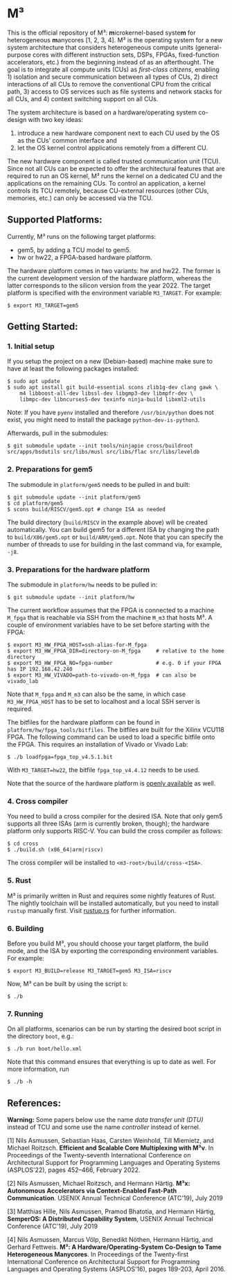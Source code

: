 M³
==

This is the official repository of M³: **m**icrokernel-based syste**m** for heterogeneous **m**anycores [1, 2, 3, 4]. M³ is the operating system for a new system architecture that considers heterogeneous compute units (general-purpose cores with different instruction sets, DSPs, FPGAs, fixed-function accelerators, etc.) from the beginning instead of as an afterthought. The goal is to integrate all compute units (CUs) as *first-class citizens*, enabling 1) isolation and secure communication between all types of CUs, 2) direct interactions of all CUs to remove the conventional CPU from the critical path, 3) access to OS services such as file systems and network stacks for all CUs, and 4) context switching support on all CUs.

The system architecture is based on a hardware/operating system co-design with two key ideas:

1) introduce a new hardware component next to each CU used by the OS as the CUs' common interface and
2) let the OS kernel control applications remotely from a different CU.

The new hardware component is called trusted communication unit (TCU). Since not all CUs can be expected to offer the architectural features that are required to run an OS kernel, M³ runs the kernel on a dedicated CU and the  applications on the remaining CUs. To control an application, a kernel controls its TCU remotely, because CU-external resources (other CUs, memories, etc.) can only be accessed via the TCU.

Supported Platforms:
--------------------

Currently, M³ runs on the following target platforms:

- gem5, by adding a TCU model to gem5.
- hw or hw22, a FPGA-based hardware platform.

The hardware platform comes in two variants: hw and hw22. The former is the current development version of the hardware platform, whereas the latter corresponds to the silicon version from the year 2022. The target platform is specified with the environment variable `M3_TARGET`. For example:

    $ export M3_TARGET=gem5

Getting Started:
----------------

### 1. Initial setup

If you setup the project on a new (Debian-based) machine make sure to have at least the following packages installed:

    $ sudo apt update
    $ sudo apt install git build-essential scons zlib1g-dev clang gawk \
        m4 libboost-all-dev libssl-dev libgmp3-dev libmpfr-dev \
        libmpc-dev libncurses5-dev texinfo ninja-build libxml2-utils

Note: If you have `pyenv` installed and therefore `/usr/bin/python` does not exist, you might need to install the package `python-dev-is-python3`.

Afterwards, pull in the submodules:

    $ git submodule update --init tools/ninjapie cross/buildroot src/apps/bsdutils src/libs/musl src/libs/flac src/libs/leveldb

### 2. Preparations for gem5

The submodule in `platform/gem5` needs to be pulled in and built:

    $ git submodule update --init platform/gem5
    $ cd platform/gem5
    $ scons build/RISCV/gem5.opt # change ISA as needed

The build directory (`build/RISCV` in the example above) will be created automatically. You can build gem5 for a different ISA by changing the path to `build/X86/gem5.opt` or `build/ARM/gem5.opt`. Note that you can specify the number of threads to use for building in the last command via, for example, `-j8`.

### 3. Preparations for the hardware platform

The submodule in `platform/hw` needs to be pulled in:

    $ git submodule update --init platform/hw

The current workflow assumes that the FPGA is connected to a machine `M_fpga` that is reachable via SSH from the machine `M_m3` that hosts M³. A couple of environment variables have to be set before starting with the FPGA:

    $ export M3_HW_FPGA_HOST=ssh-alias-for-M_fpga
    $ export M3_HW_FPGA_DIR=directory-on-M_fpga     # relative to the home directory
    $ export M3_HW_FPGA_NO=fpga-number              # e.g. 0 if your FPGA has IP 192.168.42.240
    $ export M3_HW_VIVADO=path-to-vivado-on-M_fpga  # can also be vivado_lab

Note that `M_fpga` and `M_m3` can also be the same, in which case `M3_HW_FPGA_HOST` has to be set to localhost and a local SSH server is required.

The bitfiles for the hardware platform can be found in `platform/hw/fpga_tools/bitfiles`. The bitfiles are built for the Xilinx VCU118 FPGA. The following command can be used to load a specific bitfile onto the FPGA. This requires an installation of Vivado or Vivado Lab:

    $ ./b loadfpga=fpga_top_v4.5.1.bit

With `M3_TARGET=hw22`, the bitfile `fpga_top_v4.4.12` needs to be used.

Note that the source of the hardware platform is [openly available](https://github.com/Barkhausen-Institut/M3-hardware) as well.

### 4. Cross compiler

You need to build a cross compiler for the desired ISA. Note that only gem5 supports all three ISAs (arm is currently broken, though); the hardware platform only supports RISC-V. You can build the cross compiler as follows:

    $ cd cross
    $ ./build.sh (x86_64|arm|riscv)

The cross compiler will be installed to ``<m3-root>/build/cross-<ISA>``.

### 5. Rust

M³ is primarily written in Rust and requires some nightly features of Rust. The nightly toolchain will be installed automatically, but you need to install `rustup` manually first. Visit [rustup.rs](https://rustup.rs/) for further information.

### 6. Building

Before you build M³, you should choose your target platform, the build mode, and the ISA by exporting the corresponding environment variables. For example:

    $ export M3_BUILD=release M3_TARGET=gem5 M3_ISA=riscv

Now, M³ can be built by using the script `b`:

    $ ./b

### 7. Running

On all platforms, scenarios can be run by starting the desired boot script in the directory `boot`, e.g.:

    $ ./b run boot/hello.xml

Note that this command ensures that everything is up to date as well. For more information, run

    $ ./b -h

References:
-----------

**Warning:** Some papers below use the name *data transfer unit (DTU)* instead of TCU and some use the name *controller* instead of kernel.

[1] Nils Asmussen, Sebastian Haas, Carsten Weinhold, Till Miemietz, and Michael Roitzsch. **Efficient and Scalable Core Multiplexing with M³v**. In Proceedings of the Twenty-seventh International Conference on Architectural Support for Programming Languages and Operating Systems (ASPLOS'22), pages 452–466, February 2022.

[2] Nils Asmussen, Michael Roitzsch, and Hermann Härtig. **M³x: Autonomous Accelerators via Context-Enabled Fast-Path Communication**. USENIX Annual Technical Conference (ATC'19), July 2019

[3] Matthias Hille, Nils Asmussen, Pramod Bhatotia, and Hermann Härtig, **SemperOS: A Distributed Capability System**, USENIX Annual Technical Conference (ATC'19), July 2019

[4] Nils Asmussen, Marcus Völp, Benedikt Nöthen, Hermann Härtig, and Gerhard Fettweis. **M³: A Hardware/Operating-System Co-Design to Tame Heterogeneous Manycores**. In Proceedings of the Twenty-first International Conference on Architectural Support for Programming Languages and Operating Systems (ASPLOS'16), pages 189-203, April 2016.
